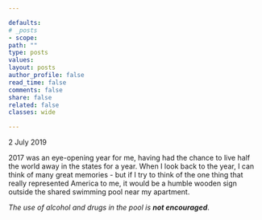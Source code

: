 ```yaml
---

defaults:
# _posts
- scope:
path: ""
type: posts
values:
layout: posts
author_profile: false
read_time: false
comments: false
share: false
related: false
classes: wide

---
```


2 July 2019

2017 was an eye-opening year for me, having had the chance to live half the world away in the states for a year. When I look back to the year, I can think of many great memories - but if I try to think of the one thing that really represented America to me, it would be a humble wooden sign outside the shared swimming pool near my apartment.

*The use of alcohol and drugs in the pool is **not encouraged***.
